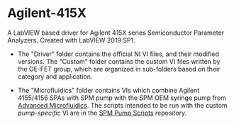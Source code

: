 # Agilent-415X
A LabVIEW based driver for Agilent 415X series Semiconductor Parameter Analyzers. Created with LabVIEW 2019 SP1.

- The "Driver" folder contains the official NI VI files, and their modified versions. The "Custom" folder contains the custom VI files written by the OE-FET group, which are organized in sub-folders based on their category and application.

- The "Microfluidics" folder contains VIs which combine Agilent 4155/4156 SPAs with SPM pump with the SPM OEM syringe pump from [Advanced Microfluidics](https://amf.ch/). The scripts intended to be run with the custom *pump-specific* VI are in the [SPM Pump Scripts](https://github.com/OE-FET/SPM-Pump-Scripts/) repository.

